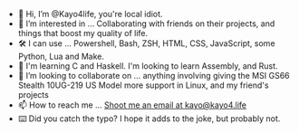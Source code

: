 - 👋 Hi, I’m @Kayo4life, you're local idiot.
- 👀 I’m interested in ... Collaborating with friends on their projects, and things that boost my quality of life.
- 🛠️ I can use ... Powershell, Bash, ZSH, HTML, CSS, JavaScript, some Python, Lua and Make.
- 🌱 I'm learning C and Haskell. I'm looking to learn Assembly, and Rust.
- 💞️ I’m looking to collaborate on ... anything involving giving the MSI GS66 Stealth 10UG-219 US Model more support in Linux, and my friend's projects
- 📫 How to reach me ... [Shoot me an email at kayo@kayo4.life](mailto:kayo@kayo4.life) 
- ⌨️ Did you catch the typo? I hope it adds to the joke, but probably not.
